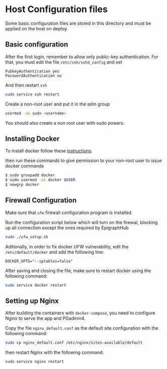  
# Host Configuration files
Some basic configuration files are stored in this directory and must be applied on the host on deploy.

## Basic configuration
After the first login, remember to  allow only public-key authentication. For that, you must edit the file `/etc/ssh/sshd_config` and set
```
PubkeyAuthentication yes
PasswordAuthentication no
``` 
And then restart `ssh`
```bash
sudo service ssh restart
``` 

Create a non-root user and put it in the adm group
```bash
usermod -aG sudo <username>
```

You should also create a non root user with sudo powers.

## Installing Docker
To install docker follow these [instructions](https://docs.docker.com/engine/install/ubuntu/).

then run these commands to give permission to your non-root user to issue docker commands

```bash
$ sudo groupadd docker
$ sudo usermod -aG docker $USER
$ newgrp docker
```

## Firewall Configuration
Make sure that `ufw` firewall configuration program is  installed.

Run the configuration script below which will turn on the firewal, blocking up all connection except the ones required by EpigraphHub

```bash
sudo ./ufw_setup.sh 
```

Aditionally, in order to fix docker UFW vulnerability, edit the `/etc/default/docker` and add the following line:

```
DOCKER_OPTS="--iptables=false"
```

After saving and closing the  file, make sure to restart docker using the following command:

```bash
sudo service docker restart
```
## Setting up Nginx
After building the containers with `docker-compose`, you need to configure Nginx to serve the app and PGadmin4.

Copy the file `nginx_default.conf` as the default site configuration with the following command:

```bash
sudo cp nginx_default.conf /etc/nginx/sites-available/default
```
then restart Nginx with the following command:

```bash
sudo service nginx restart
```
